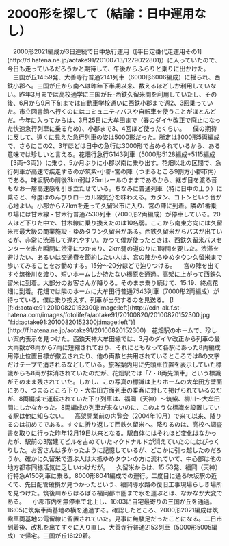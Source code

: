 # 2000形を探して（結論：日中運用なし）

<div class="section">　2000形2021編成が3日連続で日中急行運用（[平日定番代走運用その1](http://d.hatena.ne.jp/aotake91/20100713/1279022801)）に入っていたので、今日も走っているだろうかと期待して、午後からふらりと乗りに出かけた。 　三国が丘14:59発、大善寺行普通2141列車（6000形6006編成）に揺られ、西鉄小郡へ。三国が丘から南へは昨年下半期以来、数えるほどしか利用していない。昨年3月までは高校通学に三国が丘-西鉄久留米間を利用していたし、その後、6月から9月下旬までは自動車学校通いに西鉄小郡まで週2、3回乗っていた。市立図書館へ行くのにはコミュニティバスや自転車を使うことがほとんどだ。今年に入ってからは、3月25日に大牟田まで（春のダイヤ改正で廃止になった快速急行列車に乗るため）、小郡まで3、4回ほど使ったくらい。 　僕の期待に反して、遠くに見えた急行列車の姿は5000形だった。所定は3000形5両編成で、さらにこの2、3年ほどは日中の急行は3000形で占められているから、ある意味では珍しいと言える。花畑行急行G143列車（5000形5128編成+5115編成【3両+3両】）に乗り、5か月ぶりに小郡以南に乗り出す。花畑以北の区間で、急行列車が高速で疾走するのが筑紫-小郡-宮の陣（つまるところ9割方小郡市内）である。味坂駅の前後3km弱は25mレールのままであるから、継ぎ目を渡る音もなお一層高速感を引き立たせている。ちなみに普通列車（特に日中の上り）に乗ると、今度はのんびりローカル線気分を味わえる。カタン、コトンという音が心地よい。小郡から7.7kmを走って久留米市に入り、宮の陣に到着。隣の1番乗り場には甘木線・甘木行普通7530列車（7000形2両編成）が停車している。20人ほど下りた中で、甘木線に乗り換えたのは10名弱。ここから南東方向には久留米市最大級の商業施設・ゆめタウン久留米がある。西鉄久留米からバスが出ているが、非常に渋滞して遅れやすい。かつて僕が使ったときは、西鉄久留米バスセンターを出た瞬間に渋滞につかまり、2km弱の道のりに1時間を要した。渋滞を避けたい、あるいは交通費を節約したい人は、宮の陣からゆめタウン久留米まで歩いてみることをお勧めする。15分〜20分ほどで辿りつける。 　宮の陣を出てすぐ筑後川を渡り、短いホームしか持たない櫛原を通過。高架に上がって西鉄久留米に到着。大部分のお客さんが降りる。そのまま乗り続けて、15:19、終点花畑に到着。花畑では隣のホームに大牟田行普通7543列車（7000形2両編成）が待っている。僕は乗り換えず、列車が出発するのを見送る。 [![f:id:aotake91:20100820152300j:image:left](http://cdn-ak.f.st-hatena.com/images/fotolife/a/aotake91/20100820/20100820152300.jpg "f:id:aotake91:20100820152300j:image:left")](http://f.hatena.ne.jp/aotake91/20100820152300)　花畑駅のホームで、珍しい案内表示を見つけた。西鉄天神大牟田線では、3月のダイヤ改正から列車の最大両数が8両から7両に短縮されており、それにともなって各駅にあった8両編成用停止位置目標が撤去されたり、他の両数と共用されているところでは8の文字だけテープで消されるなどしている。旅客案内用に先頭車位置を表示していた標識からも8両が抹消されていたのだが、花畑駅では「7・8両先頭車」という標識がそのまま残されていた。しかし、この写真の標識は上りホームの大牟田方壁面にあり、つまるところ下り・大牟田方面列車の乗客に対して掲げられているのだが、8両編成で運転されていた下り列車は、福岡（天神）〜筑紫、柳川〜大牟田間にしかなかった。8両編成の列車が来ないのに、このような標識を設置している駅は他に知らない。 　高架開業前の内覧会（2004年10月）で来て以来、降りるのは初めてである。すぐに折り返して西鉄久留米へ。降りるのは、高校へ調査書を取りに行った昨年12月19日以来となる。駅自体にはそれほど変化はなかったが、駅前の3階建てビルを占めていたマクドナルドが消えていたのにはびっくりした。お客さんは多かったように記憶しているが、どこかに引っ越したのだろうか。確かに久留米で遊ぶ人は大抵ゆめタウンの方に流れていて、中心部は他の地方都市同様活気に乏しいわけだが。 　久留米からは、15:53発、福岡（天神）行特急A150列車に乗る。8000形8041編成での運行。二度目に通る味坂駅の近くで、先日配管破損が見つかったという、福岡導水路の復旧工事現場らしき場所を見つけた。筑後川からはるばる福岡都市圏まで水を運ぶとは、なかなか大変である。 　小郡市内を無停車で北上し、16:03に自宅最寄りの三国が丘を通過。16:05に筑紫車両基地の横を通過する。確認したところ、2000形2021編成は筑紫車両基地の電留線に留置されていた。見事に無駄足だったことになる。二日市到着後、改札を出てすぐに入り直し、大善寺行普通2153列車（5000形5005編成）で帰宅。三国が丘16:29着。</div>